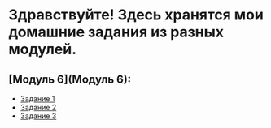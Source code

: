 # Здравствуйте! Здесь хранятся мои домашние задания из разных модулей.

## [Модуль 6](Модуль 6):
- [Задание 1]()
- [Задание 2]()
- [Задание 3]()